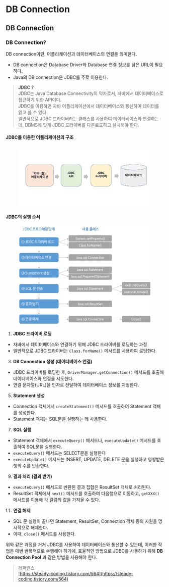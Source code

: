# DB Connection

## DB Connection

### DB Connection?

DB connection이란, 어플리케이션과 데이터베이스의 연결을 의미한다.

* DB connection은 Database Driver와 Database 연결 정보를 담은 URL이 필요하다.
* Java의 DB connection은 JDBC를 주로 이용한다.

> **JDBC ?**\
> JDBC는 Java Database Connectivity의 약자로서, 자바에서 데이터베이스로 접근하기 위한 API이다.\
> JDBC를 이용하면 자바 어플리케이션에서 데이터베이스와 통신하여 데이터를 읽고 쓸 수 있다.\
> 일반적으로 JDBC 드라이버라는 클래스를 사용하여 데이터베이스와 연결하는데, DBMS에 맞게 JDBC 드라이버를 다운로드하고 설치해야 한다.

####

#### JDBC를 이용한 어플리케이션의 구조

<figure><img src="../.gitbook/assets/image (7).png" alt=""><figcaption></figcaption></figure>

#### JDBC의 실행 순서

<figure><img src="../.gitbook/assets/image (1).png" alt=""><figcaption></figcaption></figure>

1. **JDBC 드라이버 로딩**

* 자바에서 데이터베이스와 연결하기 위해 JDBC 드라이버를 로딩하는 과정
* 일반적으로 JDBC 드라이버는 `Class.forName()` 메서드를 사용하여 로딩한다.

3. **DB Connection 생성 (데이터베이스 연결)**

* JDBC 드라이버를 로딩한 후, `DriverManager.getConnection()` 메서드를  호출해 데이터베이스와 연결을 시도한다.
* 연결 문자열(URL)을 인자로 전달하여 데이터베이스 정보를 지정한다.

5. **Statement 생성**

* Connection 객체에서 `createStatement()` 메서드를 호출하여 Statement 객체를 생성한다.
* Statement 객체는 SQL문을 실행하는 데 사용한다.

7. **SQL 실행**

* Statement 객체에서 `executeQuery()` 메서드나, `executeUpdate()` 메서드를 호출하여 SQL문을 실행한다.
* `executeQuery()` 메서드는 SELECT문을 실행한다
* `executeUpdate()` 메서드는 INSERT, UPDATE, DELETE 문을 실행하고 영향받은 행의 수를 반환한다.

9. **결과 처리 (결과 받기)**

* `executeQuery()` 메서드로 반환된 결과 집합은 ResultSet 객체로 처리된다.
* ResultSet 객체에서 `next()` 메서드를 호출하여 다음행으로 이동하고, `getXXX()` 메서드를 이용해 각 컬럼의 값을 가져올 수 있다.

11. **연결 해제**

* SQL 문 실행이 끝나면 Statement, ResultSet, Connection 객체 등의 자원을 명시적으로 해제한다.
* 이때, `close()` 메서드를 사용한다.

위와 같은 과정을 거쳐 JDBC를 사용하여 데이터베이스와 통신할 수 있는데, 이러한 작업은 매번 반복적으로 수행해야 하기에, 효율적인 방법으로 JDBC를 사용하기 위해 **DB Connection Pool** 과 같은 방법을 사용해야 한다.

> 레퍼런스\
> [https://steady-coding.tistory.com/564](https://steady-coding.tistory.com/564)
